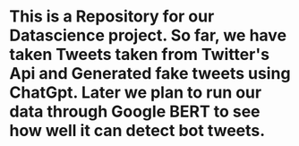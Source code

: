 # This is a Repository for our Datascience project. So far, we have taken Tweets taken from Twitter's Api and Generated fake tweets using ChatGpt. Later we plan to run our data through Google BERT to see how well it can detect bot tweets. 
